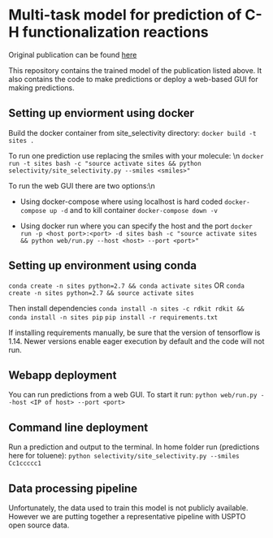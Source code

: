 # Multi-task model for prediction of C-H functionalization reactions
Original publication can be found [here](https://pubs.rsc.org/en/content/articlelanding/2020/RE/D0RE00071J#!divAbstract)

This repository contains the trained model of the publication listed above. It also contains the code to make predictions or deploy a web-based GUI for making predictions.

## Setting up enviorment using docker
Build the docker container from site_selectivity directory:
```docker build -t sites .```

To run one prediction use replacing the smiles with your molecule: \n
```docker run -t sites bash -c "source activate sites && python selectivity/site_selectivity.py --smiles <smiles>"```

To run the web GUI there are two options:\n
* Using docker-compose where using localhost is hard coded
```docker-compose up -d```
 and to kill container 
 ```docker-compose down -v```

* Using docker run where you can specify the host and the port
```docker run -p <host port>:<port> -d sites bash -c "source activate sites && python web/run.py --host <host> --port <port>"```


## Setting up environment using conda
```conda create -n sites python=2.7 && conda activate sites```
OR
```conda create -n sites python=2.7 && source activate sites```

Then install dependencies
```conda install -n sites -c rdkit rdkit && conda install -n sites pip```
```pip install -r requirements.txt```

If installing requirements manually, be sure that the version of tensorflow is 1.14. Newer versions enable eager execution by default and the code will not run.

## Webapp deployment
You can run predictions from a web GUI. To start it run:
```python web/run.py --host <IP of host> --port <port>```

## Command line deployment
Run a prediction and output to the terminal. In home folder run (predictions here for toluene):
```python selectivity/site_selectivity.py --smiles Cc1ccccc1```

## Data processing pipeline
Unfortunately, the data used to train this model is not publicly available. However we are putting together a representative pipeline with USPTO open source data.